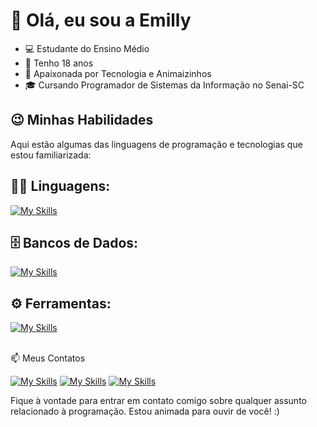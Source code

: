 # 🌻 Olá, eu sou a  Emilly

- 💻 Estudante do Ensino Médio
- 🔞 Tenho 18 anos 
- 🐬 Apaixonada por Tecnologia e Animaizinhos
- 🎓 Cursando Programador de Sistemas da Informação no Senai-SC

## 😉 Minhas Habilidades

Aqui estão algumas das linguagens de programação e tecnologias que estou familiarizada:

## 👨‍💻 Linguagens: 
[![My Skills](https://skillicons.dev/icons?i=java,javascript,css)](https://skillicons.dev)

## 🗄️ Bancos de Dados: 
[![My Skills](https://skillicons.dev/icons?i=mysql)](https://skillicons.dev)

## ⚙️ Ferramentas:
[![My Skills](https://skillicons.dev/icons?i=github,visualstudio)](https://skillicons.dev)<br><br>

📫 Meus Contatos

[![My Skills](https://skillicons.dev/icons?i=instagram)](https://www.instagram.com/emyzth)
[![My Skills](https://skillicons.dev/icons?i=github)](https://www.github.com/emillyesanto)
[![My Skills](https://skillicons.dev/icons?i=discord)](https://www.github.com/cinemagoo)

Fique à vontade para entrar em contato comigo sobre qualquer assunto relacionado à programação. Estou animada para ouvir de você! :)
